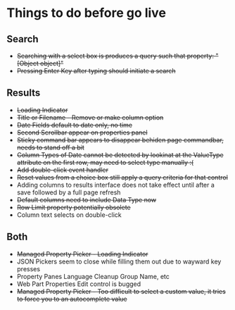 # Things to do before go live


## Search
* ~~Searching with a select box is produces a query such that property: "[Object object]"~~
* ~~Pressing Enter Key after typing should initiate a search~~

## Results
* ~~Loading Indicator~~
* ~~Title or Filename - Remove or make column option~~
* ~~Date Fields default to date only, no time~~
* ~~Second Scrollbar appear on properties panel~~
* ~~Sticky command bar appears to disappear behiden page commandbar, needs to stand off a bit~~
* ~~Column Types of Date cannot be detected by lookinat at the ValueType attribute on the first row, may need to select type manually :(~~
* ~~Add double-click event handler~~
* ~~Reset values from a choice box still apply a query criteria for that control~~
* Adding columns to results interface does not take effect until after a save followed by a full page refresh
* ~~Default columns need to include Data Type now~~
* ~~Row Limit property potentially obsolete~~
* Column text selects on double-click

## Both

* ~~Managed Property Picker - Loading Indicator~~
* JSON Pickers seem to close while filling them out due to wayward key presses
* Property Panes Language Cleanup Group Name, etc
* Web Part Properties Edit control is bugged
* ~~Managed Property Picker - Too difficult to select a custom value, it tries to force you to an autocomplete value~~

